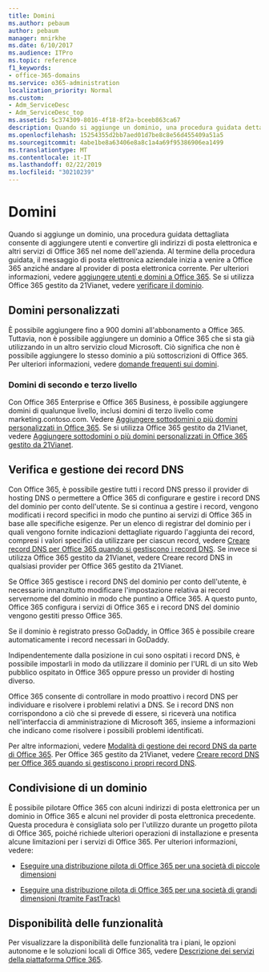 ```yaml
---
title: Domini
ms.author: pebaum
author: pebaum
manager: mnirkhe
ms.date: 6/10/2017
ms.audience: ITPro
ms.topic: reference
f1_keywords:
- office-365-domains
ms.service: o365-administration
localization_priority: Normal
ms.custom:
- Adm_ServiceDesc
- Adm_ServiceDesc_top
ms.assetid: 5c374309-8016-4f18-8f2a-bceeb863ca67
description: Quando si aggiunge un dominio, una procedura guidata dettagliata consente di aggiungere utenti e convertire gli indirizzi di posta elettronica e altri servizi di Office 365 nel nome dell'azienda. Al termine della procedura guidata, il messaggio di posta elettronica aziendale inizia a venire a Office 365 anziché andare al provider di posta elettronica corrente. Per ulteriori informazioni, vedere Aggiungere utenti e domini a Office 365. Se si utilizza Office 365 gestito da 21Vianet, vedere Verificare il dominio.
ms.openlocfilehash: 15254355d2bb7aed01d7be8c8e56d455409a51a5
ms.sourcegitcommit: 4abe1be8a63406e8a8c1a4a69f95386906ea1499
ms.translationtype: MT
ms.contentlocale: it-IT
ms.lasthandoff: 02/22/2019
ms.locfileid: "30210239"
---
```

# <a name="domains"></a>Domini

Quando si aggiunge un dominio, una procedura guidata dettagliata consente di aggiungere utenti e convertire gli indirizzi di posta elettronica e altri servizi di Office 365 nel nome dell'azienda. Al termine della procedura guidata, il messaggio di posta elettronica aziendale inizia a venire a Office 365 anziché andare al provider di posta elettronica corrente. Per ulteriori informazioni, vedere [aggiungere utenti e domini a Office 365](https://support.office.com/article/6383f56d-3d09-4dcb-9b41-b5f5a5efd611). Se si utilizza Office 365 gestito da 21Vianet, vedere [verificare il dominio](http://go.microsoft.com/fwlink/?LinkID=733344&amp;clcid=0x409).
  
## <a name="custom-domains"></a>Domini personalizzati
<a name="BKMK_CustomDomains"> </a>

È possibile aggiungere fino a 900 domini all'abbonamento a Office 365. Tuttavia, non è possibile aggiungere un dominio a Office 365 che si sta già utilizzando in un altro servizio cloud Microsoft. Ciò significa che non è possibile aggiungere lo stesso dominio a più sottoscrizioni di Office 365. Per ulteriori informazioni, vedere [domande frequenti sui domini](https://support.office.com/en-us/article/Domains-FAQ-1272bad0-4bd4-4796-8005-67d6fb3afc5a).
  
### <a name="second-and-third-level-domains"></a>Domini di secondo e terzo livello
<a name="BKMK_SecondAndThirdLevelDomains"> </a>

Con Office 365 Enterprise e Office 365 Business, è possibile aggiungere domini di qualunque livello, inclusi domini di terzo livello come marketing.contoso.com. Vedere [Aggiungere sottodomini o più domini personalizzati in Office 365](http://go.microsoft.com/fwlink/?LinkID=733345&amp;clcid=0x409). Se si utilizza Office 365 gestito da 21Vianet, vedere [Aggiungere sottodomini o più domini personalizzati in Office 365 gestito da 21Vianet](http://go.microsoft.com/fwlink/?LinkID=733346&amp;clcid=0x409).
  
## <a name="domain-verification-and-managing-dns-records"></a>Verifica e gestione dei record DNS
<a name="BKMK_ManagingDNSRecords"> </a>

Con Office 365, è possibile gestire tutti i record DNS presso il provider di hosting DNS o permettere a Office 365 di configurare e gestire i record DNS del dominio per conto dell'utente. Se si continua a gestire i record, vengono modificati i record specifici in modo che puntino ai servizi di Office 365 in base alle specifiche esigenze. Per un elenco di registrar del dominio per i quali vengono fornite indicazioni dettagliate riguardo l'aggiunta dei record, compresi i valori specifici da utilizzare per ciascun record, vedere [Creare record DNS per Office 365 quando si gestiscono i record DNS](https://go.microsoft.com/fwlink/p/?LinkID=270173). Se invece si utilizza Office 365 gestito da 21Vianet, vedere Creare record DNS in qualsiasi provider per Office 365 gestito da 21Vianet. 
  
Se Office 365 gestisce i record DNS del dominio per conto dell'utente, è necessario innanzitutto modificare l'impostazione relativa ai record servernome del dominio in modo che puntino a Office 365. A questo punto, Office 365 configura i servizi di Office 365 e i record DNS del dominio vengono gestiti presso Office 365.
  
Se il dominio è registrato presso GoDaddy, in Office 365 è possibile creare automaticamente i record necessari in GoDaddy. 
  
Indipendentemente dalla posizione in cui sono ospitati i record DNS, è possibile impostarli in modo da utilizzare il dominio per l'URL di un sito Web pubblico ospitato in Office 365 oppure presso un provider di hosting diverso. 
  
Office 365 consente di controllare in modo proattivo i record DNS per individuare e risolvere i problemi relativi a DNS. Se i record DNS non corrispondono a ciò che si prevede di essere, si riceverà una notifica nell'interfaccia di amministrazione di Microsoft 365, insieme a informazioni che indicano come risolvere i possibili problemi identificati.
  
Per altre informazioni, vedere [Modalità di gestione dei record DNS da parte di Office 365](https://go.microsoft.com/fwlink/p/?LinkID=270144). Per Office 365 gestito da 21Vianet, vedere [Creare record DNS per Office 365 quando si gestiscono i propri record DNS](http://go.microsoft.com/fwlink/?LinkID=817326&amp;clcid=0x409).
  
## <a name="sharing-a-domain"></a>Condivisione di un dominio
<a name="BKMK_ManagingDNSRecords"> </a>

È possibile pilotare Office 365 con alcuni indirizzi di posta elettronica per un dominio in Office 365 e alcuni nel provider di posta elettronica precedente. Questa procedura è consigliata solo per l'utilizzo durante un progetto pilota di Office 365, poiché richiede ulteriori operazioni di installazione e presenta alcune limitazioni per i servizi di Office 365. Per ulteriori informazioni, vedere:
  
- [Eseguire una distribuzione pilota di Office 365 per una società di piccole dimensioni](https://support.office.com/article/39cee536-6a03-40cf-b9c1-f301bb6001d7)
    
- [Eseguire una distribuzione pilota di Office 365 per una società di grandi dimensioni (tramite FastTrack)](https://fasttrack.office.com/onboard)
    
## <a name="feature-availability"></a>Disponibilità delle funzionalità
<a name="BKMK_ManagingDNSRecords"> </a>

Per visualizzare la disponibilità delle funzionalità tra i piani, le opzioni autonome e le soluzioni locali di Office 365, vedere [Descrizione dei servizi della piattaforma Office 365](https://technet.microsoft.com/en-us/library/office-365-platform-service-description.aspx).
  

